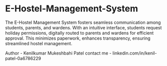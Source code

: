# E-Hostel-Management-System
The E-Hostel Management System fosters seamless communication among students, parents, and wardens. With an intuitive interface, students request holiday permissions, digitally routed to parents and wardens for efficient approval. This minimizes paperwork, enhances transparency, ensuring streamlined hostel management.


Author - Kenilkumar Mukeshbahi Patel
contact me - linkedin.com/in/kenil-patel-0a6786229
